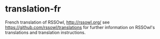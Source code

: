 translation-fr
==============

French translation of RSSOwl, http://rssowl.org/
see https://github.com/rssowl/translations for further information on RSSOwl's translations and translation instructions.